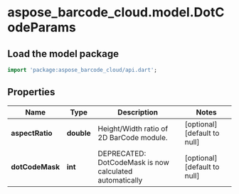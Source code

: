 # aspose_barcode_cloud.model.DotCodeParams

## Load the model package
```dart
import 'package:aspose_barcode_cloud/api.dart';
```

## Properties
Name | Type | Description | Notes
---- | ---- | ----------- | -----
**aspectRatio** | **double** | Height/Width ratio of 2D BarCode module. | [optional] [default to null]
**dotCodeMask** | **int** | DEPRECATED: DotCodeMask is now calculated automatically | [optional] [default to null]


